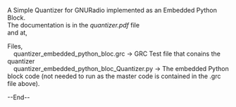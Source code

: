 A Simple Quantizer for GNURadio implemented as an Embedded Python Block.  
The documentation is in the *quantizer.pdf* file  
and at,  
  
Files,  
&emsp;quantizer_embedded_python_bloc.grc -> GRC Test file that conains the quantizer  
&emsp;quantizer_embedded_python_bloc_Quantizer.py -> The embedded Python block code (not needed to run as the master code is contained in the .grc file above).
  
--End--
